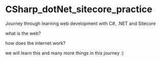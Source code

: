 # CSharp_dotNet_sitecore_practice

Journey through learning web development with C#, .NET and Sitecore

what is the web?

how does the internet work? 

we will learn this and many more things in this journey :) 
